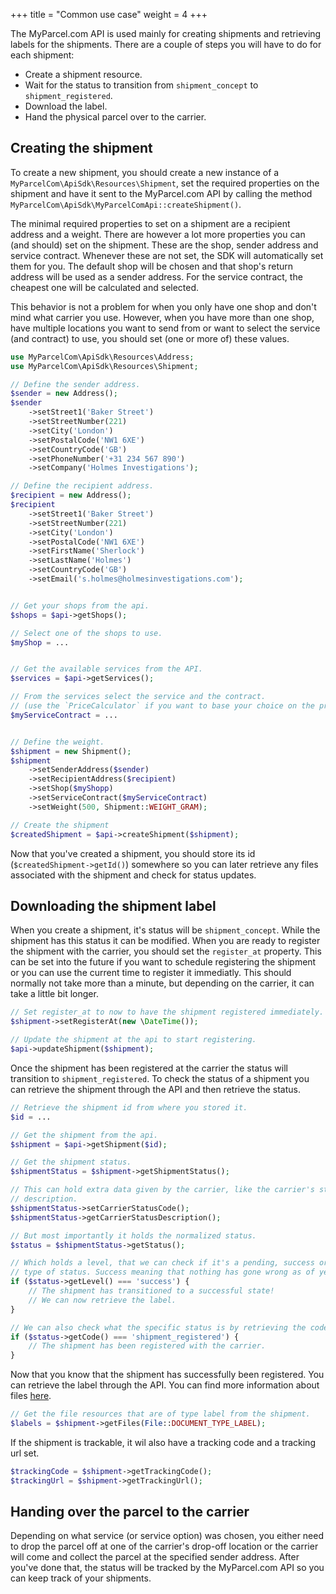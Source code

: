 +++
title = "Common use case"
weight = 4
+++

The MyParcel.com API is used mainly for creating shipments and retrieving labels for the shipments. There are a couple of steps you will have to do for each shipment:
- Create a shipment resource.
- Wait for the status to transition from `shipment_concept` to `shipment_registered`.
- Download the label.
- Hand the physical parcel over to the carrier.

## Creating the shipment
To create a new shipment, you should create a new instance of a `MyParcelCom\ApiSdk\Resources\Shipment`, set the required properties on the shipment and have it sent to the MyParcel.com API by calling the method `MyParcelCom\ApiSdk\MyParcelComApi::createShipment()`.

The minimal required properties to set on a shipment are a recipient address and a weight. There are however a lot more properties you can (and should) set on the shipment. These are the shop, sender address and service contract. Whenever these are not set, the SDK will automatically set them for you. The default shop will be chosen and that shop's return address will be used as a sender address. For the service contract, the cheapest one will be calculated and selected.

This behavior is not a problem for when you only have one shop and don't mind what carrier you use. However, when you have more than one shop, have multiple locations you want to send from or want to select the service (and contract) to use, you should set (one or more of) these values.

```php
use MyParcelCom\ApiSdk\Resources\Address;
use MyParcelCom\ApiSdk\Resources\Shipment;

// Define the sender address.
$sender = new Address();
$sender
    ->setStreet1('Baker Street')
    ->setStreetNumber(221)
    ->setCity('London')
    ->setPostalCode('NW1 6XE')
    ->setCountryCode('GB')
    ->setPhoneNumber('+31 234 567 890')
    ->setCompany('Holmes Investigations');

// Define the recipient address.
$recipient = new Address();
$recipient
    ->setStreet1('Baker Street')
    ->setStreetNumber(221)
    ->setCity('London')
    ->setPostalCode('NW1 6XE')
    ->setFirstName('Sherlock')
    ->setLastName('Holmes')
    ->setCountryCode('GB')
    ->setEmail('s.holmes@holmesinvestigations.com');


// Get your shops from the api.
$shops = $api->getShops();

// Select one of the shops to use.
$myShop = ...


// Get the available services from the API.
$services = $api->getServices();

// From the services select the service and the contract.
// (use the `PriceCalculator` if you want to base your choice on the price)
$myServiceContract = ...


// Define the weight.
$shipment = new Shipment();
$shipment
    ->setSenderAddress($sender)
    ->setRecipientAddress($recipient)
    ->setShop($myShopp)
    ->setServiceContract($myServiceContract)
    ->setWeight(500, Shipment::WEIGHT_GRAM);

// Create the shipment
$createdShipment = $api->createShipment($shipment);
```

Now that you've created a shipment, you should store its id (`$createdShipment->getId()`) somewhere so you can later retrieve any files associated with the shipment and check for status updates.

## Downloading the shipment label
When you create a shipment, it's status will be `shipment_concept`. While the shipment has this status it can be modified. When you are ready to register the shipment with the carrier, you should set the `register_at` property. This can be set into the future if you want to schedule registering the shipment or you can use the current time to register it immediatly. This should normally not take more than a minute, but depending on the carrier, it can take a little bit longer.

```php
// Set register_at to now to have the shipment registered immediately.
$shipment->setRegisterAt(new \DateTime());

// Update the shipment at the api to start registering.
$api->updateShipment($shipment);
```

Once the shipment has been registered at the carrier the status will transition to `shipment_registered`.  To check the status of a shipment you can retrieve the shipment through the API and then retrieve the status.

```php
// Retrieve the shipment id from where you stored it.
$id = ...

// Get the shipment from the api.
$shipment = $api->getShipment($id);

// Get the shipment status.
$shipmentStatus = $shipment->getShipmentStatus();

// This can hold extra data given by the carrier, like the carrier's status code
// description.
$shipmentStatus->setCarrierStatusCode();
$shipmentStatus->getCarrierStatusDescription();

// But most importantly it holds the normalized status.
$status = $shipmentStatus->getStatus();

// Which holds a level, that we can check if it's a pending, success or failed
// type of status. Success meaning that nothing has gone wrong as of yet.
if ($status->getLevel() === 'success') {
    // The shipment has transitioned to a successful state!
    // We can now retrieve the label.
}

// We can also check what the specific status is by retrieving the code.
if ($status->getCode() === 'shipment_registered') {
    // The shipment has been registered with the carrier.
}
```

Now that you know that the shipment has successfully been registered. You can retrieve the label through the API. You can find more information about files [here](/php-SDK/retrieving-resources/#files).

```php
// Get the file resources that are of type label from the shipment.
$labels = $shipment->getFiles(File::DOCUMENT_TYPE_LABEL);
```

If the shipment is trackable, it wil also have a tracking code and a tracking url set.

```php
$trackingCode = $shipment->getTrackingCode();
$trackingUrl = $shipment->getTrackingUrl();
```

## Handing over the parcel to the carrier
Depending on what service (or service option) was chosen, you either need to drop the parcel off at one of the carrier's drop-off location or the carrier will come and collect the parcel at the specified sender address. After you've done that, the status will be tracked by the MyParcel.com API so you can keep track of your shipments.
